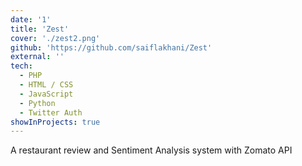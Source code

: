 ```yaml
---
date: '1'
title: 'Zest'
cover: './zest2.png'
github: 'https://github.com/saiflakhani/Zest'
external: ''
tech:
  - PHP
  - HTML / CSS
  - JavaScript
  - Python
  - Twitter Auth
showInProjects: true
---
```


A restaurant review and Sentiment Analysis system with Zomato API
